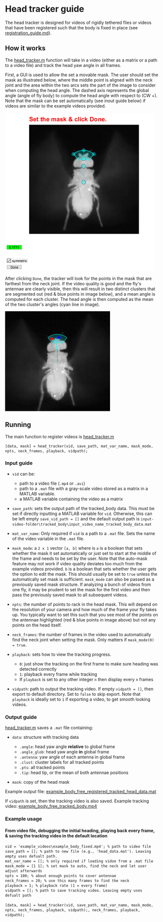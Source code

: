 # Head tracker guide

The head tracker is designed for videos of rigidly tethered flies or videos that have been registered such that the body is fixed in place (see [registration_guide.md](../registration/registration_guide.md)).

## How it works

The [head_tracker.m](head_tracker.m) function will take in a video (either as a matrix or a path to a video file) and track the head yaw angle in all frames.

First, a GUI is used to allow the set a movable mask. The user should set the mask as illustrated below, where the middle point is aligned with the neck joint and the area within the two arcs sets the part of the image to consider when computing the head angle. The dashed axis represents the global angle (angle of fly body) to compute the head angle with respect to (CW +). Note that the mask can be set automatically (see inout guide below) if videos are similar to the example videos provided.

![head_tracked.png](../img/head_gui.png)

After clicking `Done`, the tracker will look for the points in the mask that are farthest from the neck joint. If the video quality is good and the fly's antennae are clearly visible, then this will result in two distinct clusters that are segmented out (red & blue points in image below), and a mean angle is computed for each cluster. The head angle is then computed as the mean of the two cluster's angles (cyan line in image).

![head_tracked.png](../img/head_tracked.png)


## Running
The main function to register videos is [head_tracker.m](head_tracker.m)

    [data, mask] = head_tracker(vid, save_path, mat_var_name, mask_mode, npts, neck_frames, playback, vidpath);

### Input guide
* `vid` can be:
  * path to a video file (`.mp4` or `.avi`) 
  * path to a `.mat` file with a gray-scale video stored as a matrix in a MATLAB variable.
  * a MATLAB variable containing the video as a matrix


* `save_path`: sets the output path of the tracked_body data. This must be set if directly inputting a MATLAB variable for `vid`. Otherwise, this can be left empty `save_vid_path = []` and the default output path is `input-video-folder\tracked_body\input_video_name_tracked_body_data.mat`


 * `mat_var_name`: Only required if `vid` is a path to a `.mat` file. Sets the name of the video variable in the `.mat` file.


 * `mask_mode`: a `2 x 1` vector `[a, b]` where is `a` is a boolean that sets whether the mask it set automatically or just set to start at the middle of the frame and needs to be set by the user. Note that the auto-mask feature may not work if video quality deviates too much from the example videos provided. `b` is a boolean that sets whether the user gets the option to edit the mask. This should usually be set to `true` unless the automatically set mask is sufficient. `mask_mode` can also be passed as a previously saved mask structure. If analyzing a bunch of videos from one fly, it may be prudent to set the mask for the first video and then pass the previously saved mask to all subsequent videos.


* `npts`: the number of points to rack in the head mask. This will depend on the resolution of your camera and how much of the frame your fly takes up. You typically want to set this such that you see most of the points on the antennae highlighted (red & blue points in image above) but not any points on the head itself.


* `neck_frames`: the number of frames in the video used to automatically find the neck joint when setting the mask. Only matters if `mask_mode(0) = true`.


* `playback`: sets how to view the tracking progress. 
  * `0`: just show the tracking on the first frame to make sure heading was detected correctly
  * `1`: playback every frame while tracking
  * If `playback` is set to any other integer `n` then display every `n` frames


* `vidpath`: path to output the tracking video. If empty `vidpath = []`, then export to default directory. Set to `false` to skip export. Note that `playback` is ideally set to `1` if exporting a video, to get smooth looking videos.

### Output guide

[head_tracker.m](head_tracker.m)  saves a `.mat` file containing:
   * `data`: structure with tracking data
     * `.angle`: head yaw angle **relative** to global frame
     * `.angle_glob`: head yaw angle **in** global frame
     * `.antenna`: yaw angle of each antenna in global frame
     * `.clust`: cluster labels for all tracked points
     * `.pts`: all tracked points
     * `.tip`: head tip, or the mean of both antennae positions


   * `mask`: copy of the head mask

Example output file: [example_body_free_registered_tracked_head_data.mat](../example_videos/tracked_head/example_body_fixed_tracked_head.mp4)

If `vidpath` is set, then the tracking video is also saved. Example tracking video: [example_body_free_tracked_body.mp4](../example_videos/tracked_body/example_body_free_tracked_body.mp4)

### Example usage

#### From video file, debugging the initial heading, playing back every frame, & saving the tracking video in the default location

    vid = 'example_videos\example_body_fixed.mp4'; % path to video file
    save_path = []; % path to new file (e.g., 'head_data.mat'). Leaving empty uses defualt path.
    mat_var_name = []; % only required if loading vidoe from a .mat file
    mask_mode = [1 1]; % set mask to auto, find the neck and let user adjust afterwards
    npts = 100; % about enough points to cover antennae
    neck_frames = 20; % use this many frames to find the neck
    playback = 1; % playback rate (1 = every frame)
    vidpath = []; % path to save tracking video. Leaving empty uses defualt path
    
    [data, mask] = head_tracker(vid, save_path, mat_var_name, mask_mode, npts, neck_frames, playback, vidpath);, neck_frames, playback, vidpath);